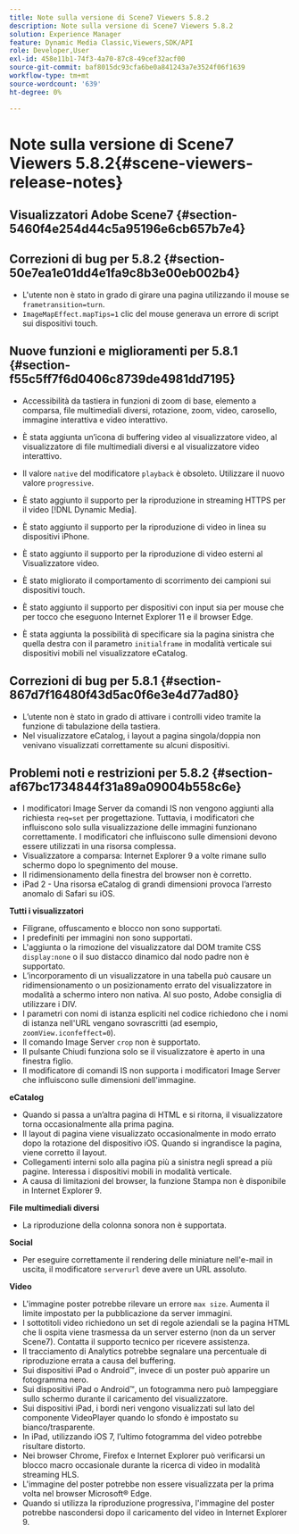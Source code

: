 ```yaml
---
title: Note sulla versione di Scene7 Viewers 5.8.2
description: Note sulla versione di Scene7 Viewers 5.8.2
solution: Experience Manager
feature: Dynamic Media Classic,Viewers,SDK/API
role: Developer,User
exl-id: 458e11b1-74f3-4a70-87c8-49cef32acf00
source-git-commit: baf8015dc93cfa6be0a841243a7e3524f06f1639
workflow-type: tm+mt
source-wordcount: '639'
ht-degree: 0%

---
```


# Note sulla versione di Scene7 Viewers 5.8.2{#scene-viewers-release-notes}

## Visualizzatori Adobe Scene7 {#section-5460f4e254d44c5a95196e6cb657b7e4}

## Correzioni di bug per 5.8.2 {#section-50e7ea1e01dd4e1fa9c8b3e00eb002b4}

* L&#39;utente non è stato in grado di girare una pagina utilizzando il mouse se `frametransition=turn`.
* `ImageMapEffect.mapTips=1` clic del mouse generava un errore di script sui dispositivi touch.

## Nuove funzioni e miglioramenti per 5.8.1 {#section-f55c5ff7f6d0406c8739de4981dd7195}

* Accessibilità da tastiera in funzioni di zoom di base, elemento a comparsa, file multimediali diversi, rotazione, zoom, video, carosello, immagine interattiva e video interattivo.
* È stata aggiunta un’icona di buffering video al visualizzatore video, al visualizzatore di file multimediali diversi e al visualizzatore video interattivo.
* Il valore `native` del modificatore `playback` è obsoleto. Utilizzare il nuovo valore `progressive`.

* È stato aggiunto il supporto per la riproduzione in streaming HTTPS per il video [!DNL Dynamic Media].
* È stato aggiunto il supporto per la riproduzione di video in linea su dispositivi iPhone.
* È stato aggiunto il supporto per la riproduzione di video esterni al Visualizzatore video.
* È stato migliorato il comportamento di scorrimento dei campioni sui dispositivi touch.
* È stato aggiunto il supporto per dispositivi con input sia per mouse che per tocco che eseguono Internet Explorer 11 e il browser Edge.
* È stata aggiunta la possibilità di specificare sia la pagina sinistra che quella destra con il parametro `initialframe` in modalità verticale sui dispositivi mobili nel visualizzatore eCatalog.

## Correzioni di bug per 5.8.1 {#section-867d7f16480f43d5ac0f6e3e4d77ad80}

* L’utente non è stato in grado di attivare i controlli video tramite la funzione di tabulazione della tastiera.
* Nel visualizzatore eCatalog, i layout a pagina singola/doppia non venivano visualizzati correttamente su alcuni dispositivi.

## Problemi noti e restrizioni per 5.8.2 {#section-af67bc1734844f31a89a09004b558c6e}

* I modificatori Image Server da comandi IS non vengono aggiunti alla richiesta `req=set` per progettazione. Tuttavia, i modificatori che influiscono solo sulla visualizzazione delle immagini funzionano correttamente. I modificatori che influiscono sulle dimensioni devono essere utilizzati in una risorsa complessa.
* Visualizzatore a comparsa: Internet Explorer 9 a volte rimane sullo schermo dopo lo spegnimento del mouse.
* Il ridimensionamento della finestra del browser non è corretto.
* iPad 2 - Una risorsa eCatalog di grandi dimensioni provoca l’arresto anomalo di Safari su iOS.

**Tutti i visualizzatori**

* Filigrane, offuscamento e blocco non sono supportati.
* I predefiniti per immagini non sono supportati.
* L&#39;aggiunta o la rimozione del visualizzatore dal DOM tramite CSS `display:none` o il suo distacco dinamico dal nodo padre non è supportato.
* L’incorporamento di un visualizzatore in una tabella può causare un ridimensionamento o un posizionamento errato del visualizzatore in modalità a schermo intero non nativa. Al suo posto, Adobe consiglia di utilizzare i DIV.
* I parametri con nomi di istanza espliciti nel codice richiedono che i nomi di istanza nell&#39;URL vengano sovrascritti (ad esempio, `zoomView.iconfeffect=0`).
* Il comando Image Server `crop` non è supportato.
* Il pulsante Chiudi funziona solo se il visualizzatore è aperto in una finestra figlio.
* Il modificatore di comandi IS non supporta i modificatori Image Server che influiscono sulle dimensioni dell&#39;immagine.

**eCatalog**

* Quando si passa a un’altra pagina di HTML e si ritorna, il visualizzatore torna occasionalmente alla prima pagina.
* Il layout di pagina viene visualizzato occasionalmente in modo errato dopo la rotazione del dispositivo iOS. Quando si ingrandisce la pagina, viene corretto il layout.
* Collegamenti interni solo alla pagina più a sinistra negli spread a più pagine. Interessa i dispositivi mobili in modalità verticale.
* A causa di limitazioni del browser, la funzione Stampa non è disponibile in Internet Explorer 9.

**File multimediali diversi**

* La riproduzione della colonna sonora non è supportata.

**Social**

* Per eseguire correttamente il rendering delle miniature nell&#39;e-mail in uscita, il modificatore `serverurl` deve avere un URL assoluto.

**Video**

* L&#39;immagine poster potrebbe rilevare un errore `max size`. Aumenta il limite impostato per la pubblicazione da server immagini.
* I sottotitoli video richiedono un set di regole aziendali se la pagina HTML che li ospita viene trasmessa da un server esterno (non da un server Scene7). Contatta il supporto tecnico per ricevere assistenza.
* Il tracciamento di Analytics potrebbe segnalare una percentuale di riproduzione errata a causa del buffering.
* Sui dispositivi iPad o Android™, invece di un poster può apparire un fotogramma nero.
* Sui dispositivi iPad o Android™, un fotogramma nero può lampeggiare sullo schermo durante il caricamento del visualizzatore.
* Sui dispositivi iPad, i bordi neri vengono visualizzati sul lato del componente VideoPlayer quando lo sfondo è impostato su bianco/trasparente.
* In iPad, utilizzando iOS 7, l’ultimo fotogramma del video potrebbe risultare distorto.
* Nei browser Chrome, Firefox e Internet Explorer può verificarsi un blocco macro occasionale durante la ricerca di video in modalità streaming HLS.
* L&#39;immagine del poster potrebbe non essere visualizzata per la prima volta nel browser Microsoft® Edge.
* Quando si utilizza la riproduzione progressiva, l&#39;immagine del poster potrebbe nascondersi dopo il caricamento del video in Internet Explorer 9.
